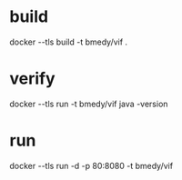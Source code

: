 # build
docker --tls build -t bmedy/vif .

# verify
docker --tls run -t bmedy/vif java -version

# run
docker --tls run -d -p 80:8080 -t bmedy/vif